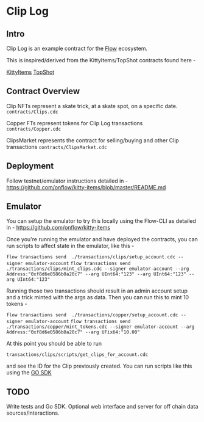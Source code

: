 # Clip Log

## Intro

Clip Log is an example contract for the [Flow](https://www.onflow.org/) ecosystem.

This is inspired/derived from the KittyItems/TopShot contracts found here -

[KittyItems](https://github.com/onflow/kitty-items)
[TopShot](https://github.com/dapperlabs/nba-smart-contracts)

## Contract Overview

Clip NFTs represent a skate trick, at a skate spot, on a specific date.
`contracts/Clips.cdc`

Copper FTs represent tokens for Clip Log transactions
`contracts/Copper.cdc`

ClipsMarket represents the contract for selling/buying and other Clip transactions
`contracts/ClipsMarket.cdc`


## Deployment

Follow testnet/emulator instructions detailed in -
https://github.com/onflow/kitty-items/blob/master/README.md

## Emulator
You can setup the emulator to try this locally using the Flow-CLI as detailed in - 
https://github.com/onflow/kitty-items

Once you're running the emulator and have deployed the contracts, you can run scripts to affect state in the emulator, like this -

`flow transactions send  ./transactions/clips/setup_account.cdc --signer emulator-account`
`flow transactions send  ./transactions/clips/mint_clips.cdc --signer emulator-account --arg Address:"0xf8d6e0586b0a20c7" --arg UInt64:"123" --arg UInt64:"123" --arg UInt64:"123"`

Running those two transactions should result in an admin account setup and a trick minted with the args as data.
Then you can run this to mint 10 tokens -

`flow transactions send  ./transactions/copper/setup_account.cdc --signer emulator-account`
`flow transactions send  ./transactions/copper/mint_tokens.cdc --signer emulator-account --arg Address:"0xf8d6e0586b0a20c7" --arg UFix64:"10.00"`

At this point you should be able to run 

`transactions/clips/scripts/get_clips_for_account.cdc`

and see the ID for the Clip previously created. You can run scripts like this using the [GO SDK](https://docs.onflow.org/flow-go-sdk)


## TODO

Write tests and Go SDK.
Optional web interface and server for off chain data sources/interactions.